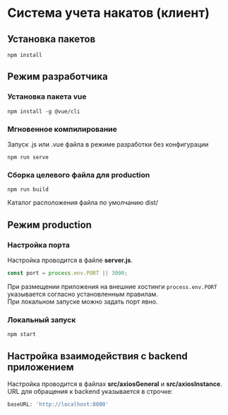 # Система учета накатов (клиент)

## Установка пакетов
```
npm install
```

## Режим разработчика

### Установка пакета vue
```
npm install -g @vue/cli 
```

### Мгновенное компилирование 
Запуск .js или .vue файла в режиме разработки без конфигурации
```
npm run serve
```
### Сборка целевого файла для production
```
npm run build
```
Каталог расположения файла по умолчанию dist/

## Режим production

### Настройка порта
Настройка проводится в файле **server.js**.
```js 
const port = process.env.PORT || 3000;
```
При размещении приложения на внешние хостинги `process.env.PORT` указывается согласно установленным правилам. <br>
При локальном запуске можно задать порт явно.

### Локальный запуск
```
npm start
```

## Настройка взаимодействия c backend приложением
Настройка проводится в файлах **src/axiosGeneral** и **src/axiosInstance**.<br>
URL для обращения к backend указывается в строчке:
```js
baseURL: 'http://localhost:8080'
```


